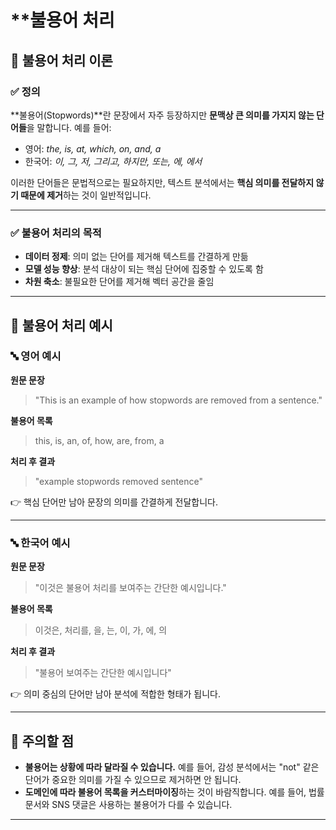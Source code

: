 # **불용어 처리


## 📘 불용어 처리 이론

### ✅ 정의
**불용어(Stopwords)**란 문장에서 자주 등장하지만 **문맥상 큰 의미를 가지지 않는 단어들**을 말합니다. 예를 들어:

- 영어: _the, is, at, which, on, and, a_
- 한국어: _이, 그, 저, 그리고, 하지만, 또는, 에, 에서_

이러한 단어들은 문법적으로는 필요하지만, 텍스트 분석에서는 **핵심 의미를 전달하지 않기 때문에 제거**하는 것이 일반적입니다.

---

### ✅ 불용어 처리의 목적

- **데이터 정제**: 의미 없는 단어를 제거해 텍스트를 간결하게 만듦
- **모델 성능 향상**: 분석 대상이 되는 핵심 단어에 집중할 수 있도록 함
- **차원 축소**: 불필요한 단어를 제거해 벡터 공간을 줄임

---

## 🧪 불용어 처리 예시

### 🔤 영어 예시

**원문 문장**  
> "This is an example of how stopwords are removed from a sentence."

**불용어 목록**  
> this, is, an, of, how, are, from, a

**처리 후 결과**  
> "example stopwords removed sentence"

👉 핵심 단어만 남아 문장의 의미를 간결하게 전달합니다.

---

### 🔤 한국어 예시

**원문 문장**  
> "이것은 불용어 처리를 보여주는 간단한 예시입니다."

**불용어 목록**  
> 이것은, 처리를, 을, 는, 이, 가, 에, 의

**처리 후 결과**  
> "불용어 보여주는 간단한 예시입니다"

👉 의미 중심의 단어만 남아 분석에 적합한 형태가 됩니다.

---

## 🧠 주의할 점

- **불용어는 상황에 따라 달라질 수 있습니다.** 예를 들어, 감성 분석에서는 "not" 같은 단어가 중요한 의미를 가질 수 있으므로 제거하면 안 됩니다.
- **도메인에 따라 불용어 목록을 커스터마이징**하는 것이 바람직합니다. 예를 들어, 법률 문서와 SNS 댓글은 사용하는 불용어가 다를 수 있습니다.

---
